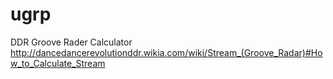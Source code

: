 # ugrp
DDR Groove Rader Calculator
http://dancedancerevolutionddr.wikia.com/wiki/Stream_(Groove_Radar)#How_to_Calculate_Stream

